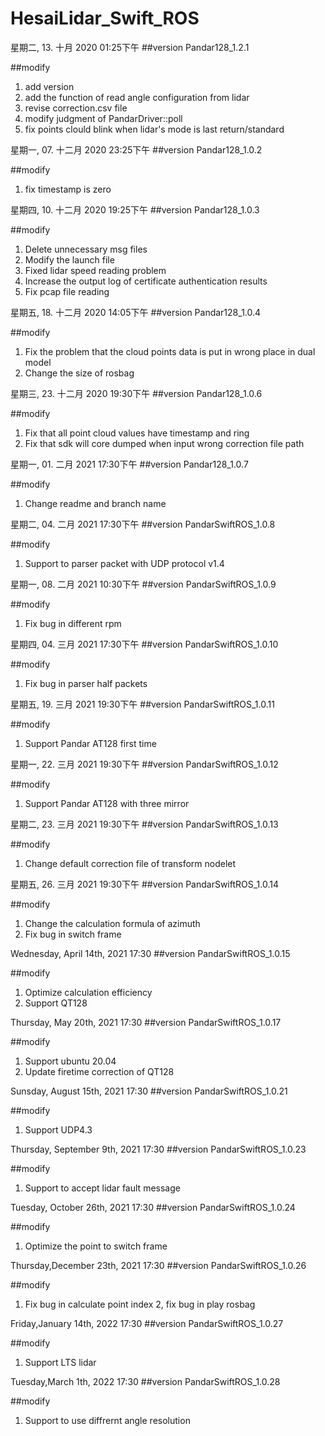 # HesaiLidar_Swift_ROS

星期二, 13. 十月 2020 01:25下午 
##version
Pandar128_1.2.1 

##modify
1. add version
2. add the function of read angle configuration from lidar 
3. revise correction.csv file 
4. modify judgment of PandarDriver::poll 
5. fix points clould blink when lidar's mode is last return/standard

星期一, 07. 十二月 2020 23:25下午 
##version
Pandar128_1.0.2

##modify
1. fix timestamp is zero

星期四, 10. 十二月 2020 19:25下午 
##version
Pandar128_1.0.3

##modify
1. Delete unnecessary msg files
2. Modify the launch file
3. Fixed lidar speed reading problem
4. Increase the output log of certificate authentication results
5. Fix pcap file reading

星期五, 18. 十二月 2020 14:05下午 
##version
Pandar128_1.0.4

##modify
1. Fix the problem that the cloud points data  is put in wrong place in dual model
2. Change the size of rosbag


星期三, 23. 十二月 2020 19:30下午 
##version
Pandar128_1.0.6

##modify
1. Fix that all point cloud values have timestamp and ring
2. Fix that sdk will core dumped when input wrong correction file path 

星期一, 01. 二月 2021 17:30下午 
##version
Pandar128_1.0.7

##modify
1. Change readme and branch name

星期二, 04. 二月 2021 17:30下午 
##version
PandarSwiftROS_1.0.8

##modify
1. Support to parser packet with UDP protocol v1.4

星期一, 08. 二月 2021 10:30下午 
##version
PandarSwiftROS_1.0.9

##modify
1. Fix bug in different rpm

星期四, 04. 三月 2021 17:30下午 
##version
PandarSwiftROS_1.0.10

##modify
1. Fix bug in parser half packets

星期五, 19. 三月 2021 19:30下午 
##version
PandarSwiftROS_1.0.11

##modify
1. Support Pandar AT128 first time

星期一, 22. 三月 2021 19:30下午 
##version
PandarSwiftROS_1.0.12

##modify
1. Support Pandar AT128 with three mirror

星期二, 23. 三月 2021 19:30下午 
##version
PandarSwiftROS_1.0.13

##modify
1. Change default correction file of transform nodelet

星期五, 26. 三月 2021 19:30下午 
##version
PandarSwiftROS_1.0.14

##modify
1. Change the calculation formula of azimuth
2. Fix bug in switch frame

Wednesday, April 14th, 2021 17:30
##version
PandarSwiftROS_1.0.15

##modify
1. Optimize calculation efficiency
2. Support QT128

Thursday, May 20th, 2021 17:30
##version
PandarSwiftROS_1.0.17

##modify
1. Support ubuntu 20.04
2. Update firetime correction of QT128

Sunsday, August 15th, 2021 17:30
##version
PandarSwiftROS_1.0.21

##modify
1. Support UDP4.3

Thursday, September 9th, 2021 17:30
##version
PandarSwiftROS_1.0.23

##modify
1. Support to accept lidar fault message

Tuesday, October 26th, 2021 17:30
##version
PandarSwiftROS_1.0.24

##modify
1. Optimize the point to switch frame

Thursday,December 23th, 2021 17:30
##version
PandarSwiftROS_1.0.26

##modify
1. Fix bug in calculate point index
2, fix bug in play rosbag

Friday,January 14th, 2022 17:30
##version
PandarSwiftROS_1.0.27

##modify
1. Support LTS lidar 

Tuesday,March 1th, 2022 17:30
##version
PandarSwiftROS_1.0.28

##modify
1. Support to use diffrernt angle resolution
